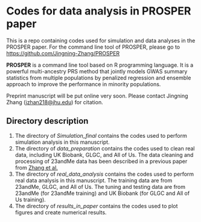 
# Codes for data analysis in PROSPER paper

This is a repo containing codes used for simulation and data analyses in the PROSPER paper. For the command line tool of PROSPER, please go to  https://github.com/Jingning-Zhang/PROSPER


**PROSPER** is a command line tool based on R programming language. It is a powerful multi-ancestry PRS method that jointly models GWAS summary statistics from multiple populations by penalized regression and ensemble approach to improve the performance in minority populations.

Preprint manuscript will be put online very soon. Please contact Jingning Zhang (jzhan218@jhu.edu) for citation.


## Directory description

1. The directory of *Simulation_final* contains the codes used to perform simulation analysis in this manuscript.
2. The directory of *data_preparation* contains the codes used to clean real data, including UK Biobank, GLGC, and All of Us. The data cleaning and processing of 23andMe data has been described in a previous paper from [Zhang et al.](https://www.biorxiv.org/content/10.1101/2022.03.24.485519v5.abstract)
3. The directory of *real_data_analysis* contains the codes used to perform real data analysis in this manuscript. The training data are from 23andMe, GLGC, and All of Us. The tuning and testing data are from 23andMe (for 23andMe training) and UK Biobank (for GLGC and All of Us training). 
4. The directory of *results_in_paper* contains the codes used to plot figures and create numerical results. 

